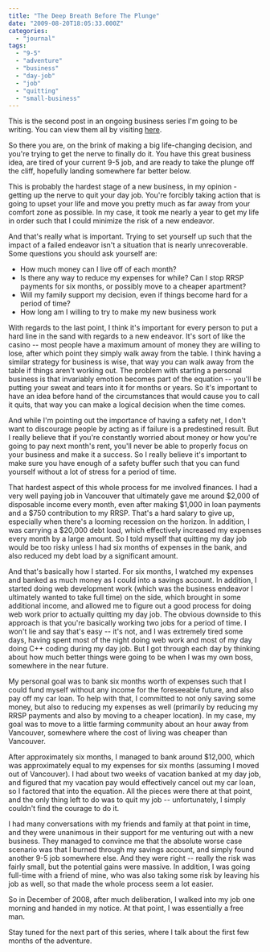 ```yaml
---
title: "The Deep Breath Before The Plunge"
date: "2009-08-20T18:05:33.000Z"
categories: 
  - "journal"
tags: 
  - "9-5"
  - "adventure"
  - "business"
  - "day-job"
  - "job"
  - "quitting"
  - "small-business"
---
```


This is the second post in an ongoing business series I'm going to be writing. You can view them all by visiting [here](/blog/series/small-business/).

So there you are, on the brink of making a big life-changing decision, and you're trying to get the nerve to finally do it. You have this great business idea, are tired of your current 9-5 job, and are ready to take the plunge off the cliff, hopefully landing somewhere far better below.

This is probably the hardest stage of a new business, in my opinion - getting up the nerve to quit your day job. You're forcibly taking action that is going to upset your life and move you pretty much as far away from your comfort zone as possible. In my case, it took me nearly a year to get my life in order such that I could minimize the risk of a new endeavor.

And that's really what is important. Trying to set yourself up such that the impact of a failed endeavor isn't a situation that is nearly unrecoverable. Some questions you should ask yourself are:

- How much money can I live off of each month?
- Is there any way to reduce my expenses for while? Can I stop RRSP payments for six months, or possibly move to a cheaper apartment?
- Will my family support my decision, even if things become hard for a period of time?
- How long am I willing to try to make my new business work

With regards to the last point, I think it's important for every person to put a hard line in the sand with regards to a new endeavor. It's sort of like the casino -- most people have a maximum amount of money they are willing to lose, after which point they simply walk away from the table. I think having a similar strategy for business is wise, that way you can walk away from the table if things aren't working out. The problem with starting a personal business is that invariably emotion becomes part of the equation -- you'll be putting your sweat and tears into it for months or years. So it's important to have an idea before hand of the circumstances that would cause you to call it quits, that way you can make a logical decision when the time comes.

And while I'm pointing out the importance of having a safety net, I don't want to discourage people by acting as if failure is a predestined result. But I really believe that if you're constantly worried about money or how you're going to pay next month's rent, you'll never be able to properly focus on your business and make it a success. So I really believe it's important to make sure you have enough of a safety buffer such that you can fund yourself without a lot of stress for a period of time.

That hardest aspect of this whole process for me involved finances. I had a very well paying job in Vancouver that ultimately gave me around $2,000 of disposable income every month, even after making $1,000 in loan payments and a $750 contribution to my RRSP. That's a hard salary to give up, especially when there's a looming recession on the horizon. In addition, I was carrying a $20,000 debt load, which effectively increased my expenses every month by a large amount. So I told myself that quitting my day job would be too risky unless I had six months of expenses in the bank, and also reduced my debt load by a significant amount.

And that's basically how I started. For six months, I watched my expenses and banked as much money as I could into a savings account. In addition, I started doing web development work (which was the business endeavor I ultimately wanted to take full time) on the side, which brought in some additional income, and allowed me to figure out a good process for doing web work prior to actually quitting my day job. The obvious downside to this approach is that you're basically working two jobs for a period of time. I won't lie and say that's easy -- it's not, and I was extremely tired some days, having spent most of the night doing web work and most of my day doing C++ coding during my day job. But I got through each day by thinking about how much better things were going to be when I was my own boss, somewhere in the near future.

My personal goal was to bank six months worth of expenses such that I could fund myself without any income for the foreseeable future, and also pay off my car loan. To help with that, I committed to not only saving some money, but also to reducing my expenses as well (primarily by reducing my RRSP payments and also by moving to a cheaper location). In my case, my goal was to move to a little farming community about an hour away from Vancouver, somewhere where the cost of living was cheaper than Vancouver.

After approximately six months, I managed to bank around $12,000, which was approximately equal to my expenses for six months (assuming I moved out of Vancouver). I had about two weeks of vacation banked at my day job, and figured that my vacation pay would effectively cancel out my car loan, so I factored that into the equation. All the pieces were there at that point, and the only thing left to do was to quit my job -- unfortunately, I simply couldn't find the courage to do it.

I had many conversations with my friends and family at that point in time, and they were unanimous in their support for me venturing out with a new business. They managed to convince me that the absolute worse case scenario was that I burned through my savings account, and simply found another 9-5 job somewhere else. And they were right -- really the risk was fairly small, but the potential gains were massive. In addition, I was going full-time with a friend of mine, who was also taking some risk by leaving his job as well, so that made the whole process seem a lot easier.

So in December of 2008, after much deliberation, I walked into my job one morning and handed in my notice. At that point, I was essentially a free man.

Stay tuned for the next part of this series, where I talk about the first few months of the adventure.
